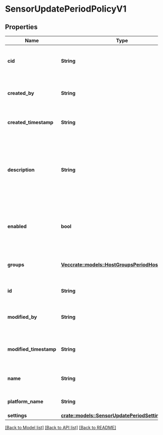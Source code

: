 # SensorUpdatePeriodPolicyV1

## Properties

Name | Type | Description | Notes
------------ | ------------- | ------------- | -------------
**cid** | **String** | The customer id associated with the policy |
**created_by** | **String** | The email of the user which created the policy |
**created_timestamp** | **String** | The time at which the policy was created |
**description** | **String** | The description of a policy. Use this field to provide a high level summary of what this policy enforces |
**enabled** | **bool** | If a policy is enabled it will be used during the course of policy evaluation |
**groups** | [**Vec<crate::models::HostGroupsPeriodHostGroupV1>**](host_groups.HostGroupV1.md) | The groups that are currently attached to the policy |
**id** | **String** | The unique id of the policy |
**modified_by** | **String** | The email of the user which last modified the policy |
**modified_timestamp** | **String** | The time at which the policy was last modified |
**name** | **String** | The human readable name of the policy |
**platform_name** | **String** | The name of the platform |
**settings** | [**crate::models::SensorUpdatePeriodSettingsRespV1**](sensor_update.SettingsRespV1.md) |  |

[[Back to Model list]](./README.md#documentation-for-models) [[Back to API list]](./README.md#documentation-for-api-endpoints) [[Back to README]](../README.md)
